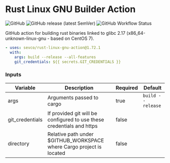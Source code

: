 Rust Linux GNU Builder Action
========================

![GitHub](https://img.shields.io/github/license/sevco/rust-linux-gnu-action)
![GitHub release (latest SemVer)](https://img.shields.io/github/v/release/sevco/rust-linux-gnu-action)
![GitHub Workflow Status](https://img.shields.io/github/workflow/status/sevco/rust-linux-gnu-action/CI)

GitHub action for building rust binaries linked to glibc 2.17 (x86_64-unknown-linux-gnu - based on CentOS 7).

```yaml
- uses: sevco/rust-linux-gnu-action@1.72.1
  with:
    args: build --release --all-features
    git_credentials: ${{ secrets.GIT_CREDENTIALS }}
```
### Inputs
| Variable | Description | Required | Default |
|----------|-------------|----------|---------|
| args     | Arguments passed to cargo | true | `build --release` | 
| git_credentials | If provided git will be configured to use these credentials and https | false | |
| directory | Relative path under $GITHUB_WORKSPACE where Cargo project is located | false | |
